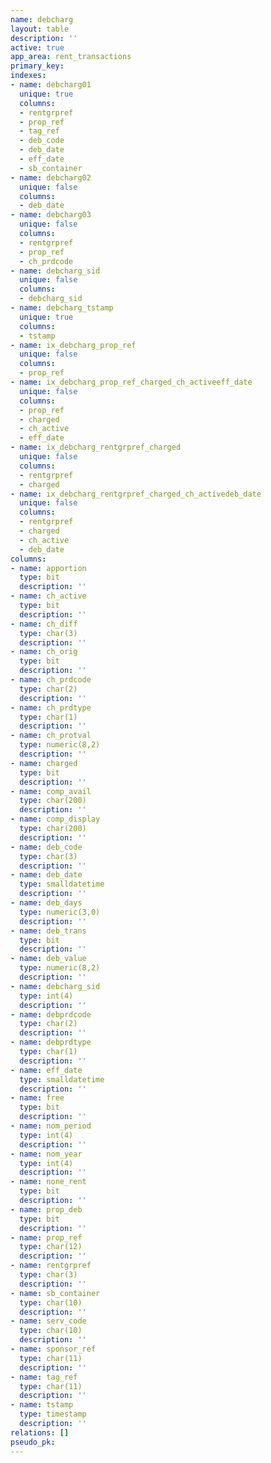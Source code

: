 ```yaml
---
name: debcharg
layout: table
description: ''
active: true
app_area: rent_transactions
primary_key: 
indexes:
- name: debcharg01
  unique: true
  columns:
  - rentgrpref
  - prop_ref
  - tag_ref
  - deb_code
  - deb_date
  - eff_date
  - sb_container
- name: debcharg02
  unique: false
  columns:
  - deb_date
- name: debcharg03
  unique: false
  columns:
  - rentgrpref
  - prop_ref
  - ch_prdcode
- name: debcharg_sid
  unique: false
  columns:
  - debcharg_sid
- name: debcharg_tstamp
  unique: true
  columns:
  - tstamp
- name: ix_debcharg_prop_ref
  unique: false
  columns:
  - prop_ref
- name: ix_debcharg_prop_ref_charged_ch_activeeff_date
  unique: false
  columns:
  - prop_ref
  - charged
  - ch_active
  - eff_date
- name: ix_debcharg_rentgrpref_charged
  unique: false
  columns:
  - rentgrpref
  - charged
- name: ix_debcharg_rentgrpref_charged_ch_activedeb_date
  unique: false
  columns:
  - rentgrpref
  - charged
  - ch_active
  - deb_date
columns:
- name: apportion
  type: bit
  description: ''
- name: ch_active
  type: bit
  description: ''
- name: ch_diff
  type: char(3)
  description: ''
- name: ch_orig
  type: bit
  description: ''
- name: ch_prdcode
  type: char(2)
  description: ''
- name: ch_prdtype
  type: char(1)
  description: ''
- name: ch_protval
  type: numeric(8,2)
  description: ''
- name: charged
  type: bit
  description: ''
- name: comp_avail
  type: char(200)
  description: ''
- name: comp_display
  type: char(200)
  description: ''
- name: deb_code
  type: char(3)
  description: ''
- name: deb_date
  type: smalldatetime
  description: ''
- name: deb_days
  type: numeric(3,0)
  description: ''
- name: deb_trans
  type: bit
  description: ''
- name: deb_value
  type: numeric(8,2)
  description: ''
- name: debcharg_sid
  type: int(4)
  description: ''
- name: debprdcode
  type: char(2)
  description: ''
- name: debprdtype
  type: char(1)
  description: ''
- name: eff_date
  type: smalldatetime
  description: ''
- name: free
  type: bit
  description: ''
- name: nom_period
  type: int(4)
  description: ''
- name: nom_year
  type: int(4)
  description: ''
- name: none_rent
  type: bit
  description: ''
- name: prop_deb
  type: bit
  description: ''
- name: prop_ref
  type: char(12)
  description: ''
- name: rentgrpref
  type: char(3)
  description: ''
- name: sb_container
  type: char(10)
  description: ''
- name: serv_code
  type: char(10)
  description: ''
- name: sponsor_ref
  type: char(11)
  description: ''
- name: tag_ref
  type: char(11)
  description: ''
- name: tstamp
  type: timestamp
  description: ''
relations: []
pseudo_pk: 
---
```


